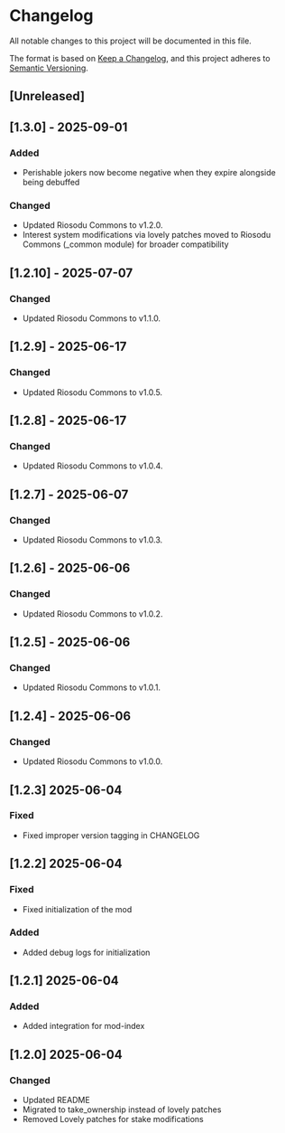 # Changelog
All notable changes to this project will be documented in this file.

The format is based on [Keep a Changelog](https://keepachangelog.com/en/1.0.0/),
and this project adheres to [Semantic Versioning](https://semver.org/spec/v2.0.0.html).

## [Unreleased]

## [1.3.0] - 2025-09-01
### Added
- Perishable jokers now become negative when they expire alongside being debuffed

### Changed
- Updated Riosodu Commons to v1.2.0.
- Interest system modifications via lovely patches moved to Riosodu Commons (_common module) for broader compatibility

## [1.2.10] - 2025-07-07
### Changed
- Updated Riosodu Commons to v1.1.0.

## [1.2.9] - 2025-06-17

### Changed
- Updated Riosodu Commons to v1.0.5.

## [1.2.8] - 2025-06-17

### Changed
- Updated Riosodu Commons to v1.0.4.

## [1.2.7] - 2025-06-07

### Changed
- Updated Riosodu Commons to v1.0.3.

## [1.2.6] - 2025-06-06

### Changed
- Updated Riosodu Commons to v1.0.2.

## [1.2.5] - 2025-06-06

### Changed
- Updated Riosodu Commons to v1.0.1.

## [1.2.4] - 2025-06-06

### Changed
- Updated Riosodu Commons to v1.0.0.

## [1.2.3] 2025-06-04
### Fixed
- Fixed improper version tagging in CHANGELOG

## [1.2.2] 2025-06-04
### Fixed
- Fixed initialization of the mod

### Added
- Added debug logs for initialization

## [1.2.1] 2025-06-04
### Added
- Added integration for mod-index

## [1.2.0] 2025-06-04
### Changed
- Updated README
- Migrated to take_ownership instead of lovely patches
- Removed Lovely patches for stake modifications
